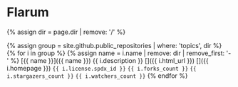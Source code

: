 # Flarum

{% assign dir = page.dir | remove: '/' %}

{% assign group = site.github.public_repositories | where: 'topics', dir %}
{% for i in group %}
  {% assign name = i.name | remove: dir | remove_first: '-' %}
  <span class="block">[{{ name }}]({{ name }})</span>
  <span class="block">{{ i.description }}</span>
  <span class="block small">
    [<i class="fa-brands fa-github fa-fw"></i>]({{ i.html_url }})
    [<i class="fa-solid fa-link fa-fw"></i>]({{ i.homepage }})
    <i class="fa-solid fa-copyright"></i> `{{ i.license.spdx_id }}`
    <i class="fa-solid fa-code-fork"></i> `{{ i.forks_count }}`
    <i class="fa-solid fa-star"></i> `{{ i.stargazers_count }}`
    <i class="fa-solid fa-eye"></i> `{{ i.watchers_count }}`
  </span>
{% endfor %}
